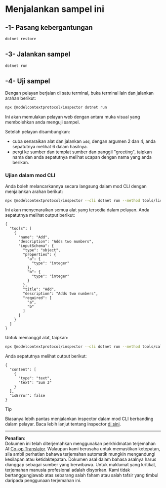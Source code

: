 <!--
CO_OP_TRANSLATOR_METADATA:
{
  "original_hash": "92af35e8c34923031f3d228dffad9ebb",
  "translation_date": "2025-09-03T16:14:07+00:00",
  "source_file": "03-GettingStarted/01-first-server/solution/dotnet/README.md",
  "language_code": "ms"
}
-->
# Menjalankan sampel ini

## -1- Pasang kebergantungan

```bash
dotnet restore
```

## -3- Jalankan sampel

```bash
dotnet run
```

## -4- Uji sampel

Dengan pelayan berjalan di satu terminal, buka terminal lain dan jalankan arahan berikut:

```bash
npx @modelcontextprotocol/inspector dotnet run
```

Ini akan memulakan pelayan web dengan antara muka visual yang membolehkan anda menguji sampel.

Setelah pelayan disambungkan:

- cuba senaraikan alat dan jalankan `add`, dengan argumen 2 dan 4, anda sepatutnya melihat 6 dalam hasilnya.
- pergi ke sumber dan templat sumber dan panggil "greeting", taipkan nama dan anda sepatutnya melihat ucapan dengan nama yang anda berikan.

### Ujian dalam mod CLI

Anda boleh melancarkannya secara langsung dalam mod CLI dengan menjalankan arahan berikut:

```bash
npx @modelcontextprotocol/inspector --cli dotnet run --method tools/list
```

Ini akan menyenaraikan semua alat yang tersedia dalam pelayan. Anda sepatutnya melihat output berikut:

```text
{
  "tools": [
    {
      "name": "Add",
      "description": "Adds two numbers",
      "inputSchema": {
        "type": "object",
        "properties": {
          "a": {
            "type": "integer"
          },
          "b": {
            "type": "integer"
          }
        },
        "title": "Add",
        "description": "Adds two numbers",
        "required": [
          "a",
          "b"
        ]
      }
    }
  ]
}
```

Untuk memanggil alat, taipkan:

```bash
npx @modelcontextprotocol/inspector --cli dotnet run --method tools/call --tool-name Add --tool-arg a=1 --tool-arg b=2
```

Anda sepatutnya melihat output berikut:

```text
{
  "content": [
    {
      "type": "text",
      "text": "Sum 3"
    }
  ],
  "isError": false
}
```

> [!TIP]
> Biasanya lebih pantas menjalankan inspector dalam mod CLI berbanding dalam pelayar.
> Baca lebih lanjut tentang inspector [di sini](https://github.com/modelcontextprotocol/inspector).

---

**Penafian**:  
Dokumen ini telah diterjemahkan menggunakan perkhidmatan terjemahan AI [Co-op Translator](https://github.com/Azure/co-op-translator). Walaupun kami berusaha untuk memastikan ketepatan, sila ambil perhatian bahawa terjemahan automatik mungkin mengandungi kesilapan atau ketidaktepatan. Dokumen asal dalam bahasa asalnya harus dianggap sebagai sumber yang berwibawa. Untuk maklumat yang kritikal, terjemahan manusia profesional adalah disyorkan. Kami tidak bertanggungjawab atas sebarang salah faham atau salah tafsir yang timbul daripada penggunaan terjemahan ini.